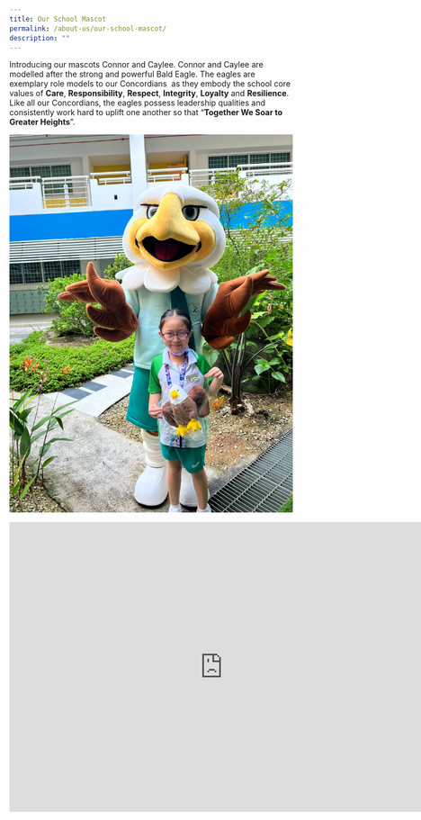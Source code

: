 ```yaml
---
title: Our School Mascot
permalink: /about-us/our-school-mascot/
description: ""
---
```

Introducing our mascots Connor and Caylee. Connor and Caylee are modelled after the strong and powerful Bald Eagle. The eagles are exemplary role models to our Concordians  as they embody the school core values of **Care**, **Responsibility**, **Respect**, **Integrity**, **Loyalty** and **Resilience**. Like all our Concordians, the eagles possess leadership qualities and consistently work hard to uplift one another so that “**Together We Soar to Greater Heights**”.

![](/images/Concord%20Mascot.jpeg)

<iframe width="758" height="515" src="https://www.youtube.com/embed/K70nE0WhJqE" title="LAUNCH OF MASCOTS @ CONCORD" frameborder="0" allow="accelerometer; autoplay; clipboard-write; encrypted-media; gyroscope; picture-in-picture" allowfullscreen></iframe>